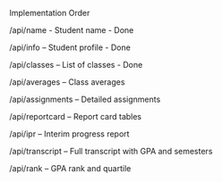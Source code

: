 Implementation Order

/api/name - Student name - Done

/api/info – Student profile - Done

/api/classes – List of classes - Done

/api/averages – Class averages

/api/assignments – Detailed assignments

/api/reportcard – Report card tables

/api/ipr – Interim progress report

/api/transcript – Full transcript with GPA and semesters

/api/rank – GPA rank and quartile
